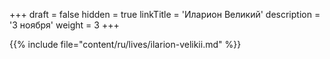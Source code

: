 +++
draft = false
hidden = true
linkTitle = 'Иларион Великий'
description = '3 ноября'
weight = 3
+++

{{% include file="content/ru/lives/ilarion-velikii.md" %}}
